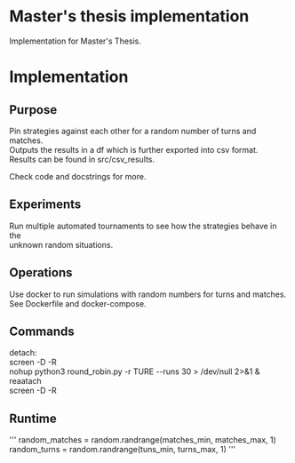 # Master's thesis implementation #

Implementation for Master's Thesis.

# Implementation #

## Purpose ##

Pin strategies against each other for a random number of turns and matches.  
Outputs the results in a df which is further exported into csv format.  
Results can be found in src/csv_results.

Check code and docstrings for more.

## Experiments ##

Run multiple automated tournaments to see how the strategies behave in the  
unknown random situations.

## Operations ##

Use docker to run simulations with random numbers for turns and matches.  
See Dockerfile and docker-compose.

## Commands ##
detach:  
screen -D -R  
nohup python3 round_robin.py -r TURE --runs 30 > /dev/null 2>&1 &  
reaatach  
screen -D -R  
## Runtime ##

'''
random_matches = random.randrange(matches_min, matches_max, 1)
random_turns = random.randrange(tuns_min, turns_max, 1)
'''